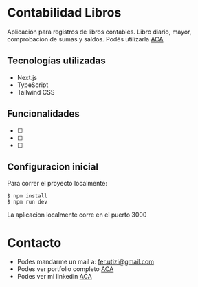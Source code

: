 # Contabilidad Libros

Aplicación para registros de libros contables. Libro diario, mayor, comprobacion de sumas y saldos. 
Podés utilizarla [ACA](https://easy-pomodoro-one.vercel.app/)

## Tecnologías utilizadas

- Next.js
- TypeScript
- Tailwind CSS

## Funcionalidades

- [ ] 
- [ ] 
- [ ] 

## Configuracion inicial

Para correr el proyecto localmente:
```
$ npm install
$ npm run dev
```
La aplicacion localmente corre en el puerto 3000

# Contacto

- Podes mandarme un mail a: fer.utizi@gmail.com
- Podes ver portfolio completo [ACA](https://ferutizi.github.io/Portfolio/)
- Podes ver mi linkedin [ACA](https://www.linkedin.com/in/fernando-utizi-2a72a3233/)
